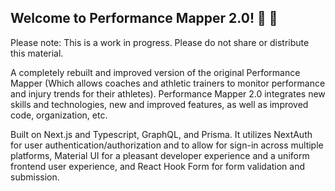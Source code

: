 ## Welcome to Performance Mapper 2.0! 🏃 🥳
Please note: This is a work in progress. Please do not share or distribute this material.

A completely rebuilt and improved version of the original Performance Mapper (Which allows coaches and athletic trainers to monitor performance and injury trends for their athletes). Performance Mapper 2.0 integrates new skills and technologies, new and improved features, as well as improved code, organization, etc. 

Built on Next.js and Typescript, GraphQL, and Prisma. It utilizes NextAuth for user authentication/authorization and to allow for sign-in across multiple platforms, Material UI for a pleasant developer experience and a uniform frontend user experience, and React Hook Form for form validation and submission.
